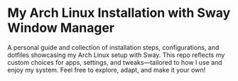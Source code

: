 # My Arch Linux Installation with Sway Window Manager
A personal guide and collection of installation steps, configurations, and dotfiles showcasing my Arch Linux setup with Sway. This repo reflects my custom choices for apps, settings, and tweaks—tailored to how I use and enjoy my system. Feel free to explore, adapt, and make it your own!
